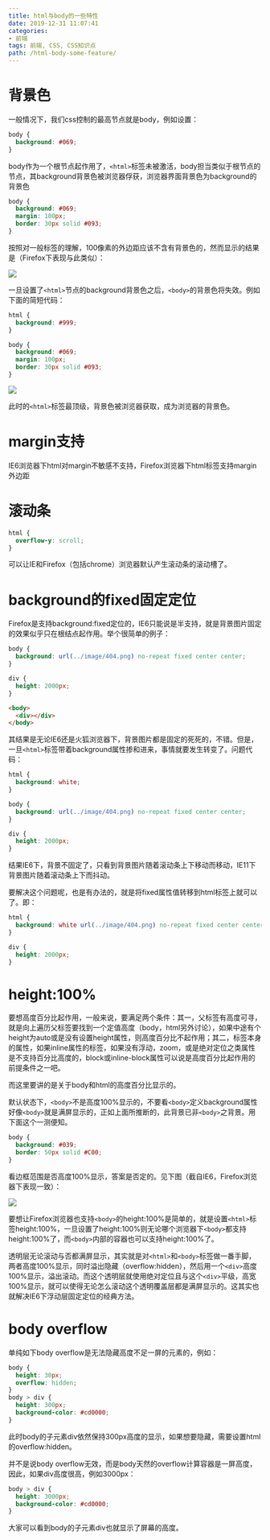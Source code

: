 ```yaml
---
title: html与body的一些特性
date: 2019-12-31 11:07:41
categories:
- 前端
tags: 前端, CSS, CSS知识点
path: /html-body-some-feature/
---
```


# 背景色

一般情况下，我们css控制的最高节点就是body，例如设置：

```css
body {
  background: #069;
}
```

body作为一个根节点起作用了，`<html>`标签未被激活，body担当类似于根节点的节点，其background背景色被浏览器俘获，浏览器界面背景色为background的背景色

```css
body {
  background: #069; 
  margin: 100px; 
  border: 30px solid #093;
}
```

按照对一般标签的理解，100像素的外边距应该不含有背景色的，然而显示的结果是（Firefox下表现与此类似）：

![](2019-12-31-11-12-34.png)

一旦设置了`<html>`节点的background背景色之后，`<body>`的背景色将失效。例如下面的简短代码：

```css
html {
  background: #999;
}

body {
  background: #069; 
  margin: 100px; 
  border: 30px solid #093;
}
```

![](2019-12-31-11-13-45.png)

此时的`<html>`标签最顶级，背景色被浏览器获取，成为浏览器的背景色。

# margin支持

IE6浏览器下html对margin不敏感不支持，Firefox浏览器下html标签支持margin外边距

# 滚动条

```css
html {
  overflow-y: scroll;
}
```

可以让IE和Firefox（包括chrome）浏览器默认产生滚动条的滚动槽了。

# background的fixed固定定位

Firefox是支持background:fixed定位的，IE6只能说是半支持，就是背景图片固定的效果似乎只在根结点起作用。举个很简单的例子：

```css
body {
  background: url(../image/404.png) no-repeat fixed center center;
}

div {
  height: 2000px;
}
```

```html
<body>
  <div></div>
</body>
```

其结果是无论IE6还是火狐浏览器下，背景图片都是固定的死死的，不错。但是，一旦`<html>`标签带着background属性掺和进来，事情就要发生转变了。问题代码：

```css
html {
  background: white;
}

body {
  background: url(../image/404.png) no-repeat fixed center center;
}

div {
  height: 2000px;
}
```

结果IE6下，背景不固定了，只看到背景图片随着滚动条上下移动而移动，IE11下背景图片随着滚动条上下而抖动。

要解决这个问题呢，也是有办法的，就是将fixed属性值转移到html标签上就可以了。即：

```css
html {
  background: white url(../image/404.png) no-repeat fixed center center;
}

div {
  height: 2000px;
}
```

# height:100%

要想高度百分比起作用，一般来说，要满足两个条件：其一，父标签有高度可寻，就是向上遍历父标签要找到一个定值高度（body，html另外讨论），如果中途有个height为auto或是没有设置height属性，则高度百分比不起作用；其二，标签本身的属性，如果inline属性的标签，如果没有浮动，zoom，或是绝对定位之类属性是不支持百分比高度的，block或inline-block属性可以说是高度百分比起作用的前提条件之一吧。

而这里要讲的是关于body和html的高度百分比显示的。

默认状态下，`<body>`不是高度100%显示的，不要看`<body>`定义background属性好像`<body>`就是满屏显示的，正如上面所推断的，此背景已非`<body>`之背景。用下面这个一测便知。

```css
body {
  background: #039; 
  border: 50px solid #C00;
}
```

看边框范围是否高度100%显示，答案是否定的。见下图（截自IE6，Firefox浏览器下表现一致）：

![](2019-12-31-11-53-12.png)

要想让Firefox浏览器也支持`<body>`的height:100%是简单的，就是设置`<html>`标签height:100%，一旦设置了height:100%则无论哪个浏览器下`<body>`都支持height:100%了，而`<body>`内部的容器也可以支持height:100%了。

透明层无论滚动与否都满屏显示，其实就是对`<html>`和`<body>`标签做一番手脚，两者高度100%显示，同时溢出隐藏（overflow:hidden），然后用一个`<div>`高度100%显示，溢出滚动。而这个透明层就使用绝对定位且与这个`<div>`平级，高宽100%显示，就可以使得无论怎么滚动这个透明覆盖层都是满屏显示的。这其实也就解决IE6下浮动层固定定位的经典方法。

# body overflow

单纯如下body overflow是无法隐藏高度不足一屏的元素的，例如：

```css
body {
  height: 30px;
  overflow: hidden;
}
body > div {
  height: 300px;
  background-color: #cd0000;
}
```

此时body的子元素div依然保持300px高度的显示，如果想要隐藏，需要设置html的overflow:hidden。

并不是说body overflow无效，而是body天然的overflow计算容器是一屏高度，因此，如果div高度很高，例如3000px：

```css
body > div {
  height: 3000px;
  background-color: #cd0000;
}
```

大家可以看到body的子元素div也就显示了屏幕的高度。
